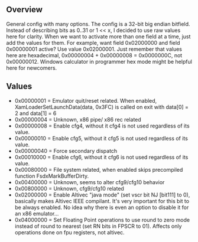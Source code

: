 ## Overview
General config with many options. The config is a 32-bit big endian bitfield. Instead of describing bits as 0..31 or 1 << x, I decided to use raw values here for clarity.
When we want to activate more than one field at a time, just add the values for them. For example, want field 0x02000000 and field 0x00000001 active? Use value 0x02000001. Just remember that values here are hexadecimal, 0x00000004 + 0x00000008 = 0x0000000C, not 0x00000012. Windows calculator in programmer hex mode might be helpful here for newcomers.

## Values
* 0x00000001 = Emulator quit/reset related. When enabled, XamLoaderSetLaunchData(data, 0x3FC) is called on exit with data[0] = 2 and data[1] = 6
* 0x00000004 = Unknown, x86 pipe/ x86 rec related
* 0x00000008 = Enable cfg4, without it cfg4 is not used regardless of its value.
* 0x00000010 = Enable cfg5, without it cfg5 is not used regardless of its value.
* 0x00000040 = Force secondary dispatch
* 0x00010000 = Enable cfg6, without it cfg6 is not used regardless of its value.
* 0x00080000 = File system related, when enabled skips precompiled function FsdxMarkBufferDirty.
* 0x00400000 = Unknown, seems to alter cfg9/cfg10 behavior
* 0x00800000 = Unknown, cfg9/cfg10 related
* 0x02000000 = Enable Altivec "java mode" (set vscr bit NJ [bit111] to 0), basically makes Altivec IEEE compilant. It's very important for this bit to be always enabled. No idea why there is even an option to disable it for an x86 emulator...
* 0x04000000 = Set Floating Point operations to use round to zero mode instead of round to nearest (set RN bits in FPSCR to 01). Affects only operations done on fpu registers, not altivec.
